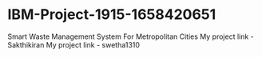 # IBM-Project-1915-1658420651
Smart Waste Management System For Metropolitan Cities
My project link - Sakthikiran
My project link - swetha1310

